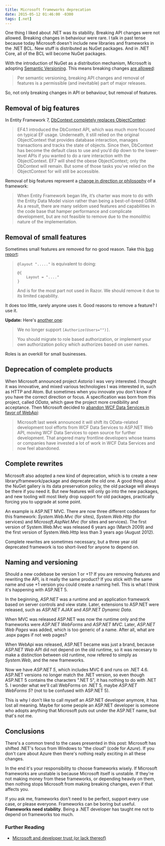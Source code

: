 ```yaml
---
title: Microsoft frameworks deprecation
date: 2015-05-12 01:46:00 -0300
tags: [.net]
---
```


One thing I liked about .NET was its stability. Breaking API changes were not allowed. Breaking changes in behaviour were rare. I talk in past tense because today Microsoft doesn't include new libraries and frameworks in the .NET BCL. New stuff is distributed as NuGet packages. And in .NET Core, all of the BCL will become NuGet packages.

With the introduction of NuGet as a distribution mechanism, Microsoft is adopting [Semantic Versioning][1]. This means breaking changes [are allowed][2]:

> Per semantic versioning, breaking API changes and removal of features is a permissible (and inevitable) part of major releases.

So, not only breaking changes in API or behaviour, but removal of features.

## Removal of big features

In Entity Framework 7, [DbContext completely replaces ObjectContext][3]:

> EF4.1 introduced the DbContext API, which was much more focused on typical EF usage. Underneath, it still relied on the original ObjectContext that provides database interaction, manages transactions and tracks the state of objects. Since then, DbContext has become the default class to use and you’d dip down to the lower-level APIs if you wanted to do a rare interaction with the ObjectContext. EF7 will shed the obese ObjectContext; only the DbContext will remain. But some of those tasks you’ve relied on the ObjectContext for will still be accessible.

Removal of big features represent a [change in direction or philosophy][7] of a framework:

> When Entity Framework began life, it’s charter was more to do with the Entity Data Model vision rather than being a best-of-breed O/RM. As a result, there are many seldom used features and capabilities in the code base that hamper performance and complicate development, but are not feasible to remove due to the monolithic nature of the implementation.

## Removal of small features

Sometimes small features are removed for no good reason. Take this [bug report][4]:

> `@layout "....."` is equivalent to doing:
>
> ```text
> @{
>     Layout = "...."
> }
> ```
>
> And is for the most part not used in Razor. We should remove it due to its limited capability.

It does too little, rarely anyone uses it. Good reasons to remove a feature? I use it.

**Update:** Here's [another one][6]:

> We no longer support `[Authorize(Users="")]`.
>
> You should migrate to role based authorization, or implement your own authorization policy which authorizes based on user names.

Roles is an overkill for small businesses.

## Deprecation of complete products

When Microsoft announced project *Astoria* I was very interested. I thought it was innovative, and mixed various technologies I was interested in, such as HTTP and Atom. But sometimes when you innovate you don't know if you have the correct direction or focus. A specification was born from this project, called *OData*, which gave the project more credibility and acceptance. Then Microsoft decided to [abandon WCF Data Services in favor of WebApi][5]:

> Microsoft last week announced it will shift its OData-related development tool efforts from WCF Data Services to ASP.NET Web API, moving WCF Data Services to open source for further development. That angered many frontline developers whose teams or companies have invested a lot of work in WCF Data Services and now feel abandoned.

## Complete rewrites

Microsoft also adopted a new kind of deprecation, which is to create a new library/framework/package and deprecate the old one. A good thing about the NuGet gallery is its data preservation policy, the old package will always be there if you need it. But new features will only go into the new packages, and new tooling will most likely drop support for old packages, practically forcing you to upgrade at some point.

An example is ASP.NET MVC. There are now three different codebases for this framework: *System.Web.Mvc* (for sites), *System.Web.Http* (for services) and *Microsoft.AspNet.Mvc* (for sites and services). The first version of System.Web.Mvc was released 6 years ago (March 2009) and the first version of System.Web.Http less than 3 years ago (August 2012).

Complete rewrites are sometimes necessary, but a three year old deprecated framework is too short-lived for anyone to depend on.

## Naming and versioning

Should a new codebase be version 1 or +1? If you are removing features and rewriting the API, is it really the same product? If you stick with the same name and use +1 version you could create a naming hell. This is what I think it's happening with ASP.NET 5.

In the beginning, *ASP.NET* was a runtime and an application framework based on server controls and view state. Later, extensions to ASP.NET were released, such as *ASP.NET AJAX* and *ASP.NET Dynamic Data*.

When MVC was released ASP.NET was now the runtime only and the frameworks were *ASP.NET WebForms* and *ASP.NET MVC*. Later, *ASP.NET Web Pages* was added, which is too generic of a name. After all, what are .aspx pages if not web pages?

When WebApi was released, ASP.NET became was just a brand, because *ASP.NET Web API* did not depend on the old runtime, so it was necesary to make a distinction between old runtime, now refered to simply as *System.Web*, and the new frameworks.

Now we have *ASP.NET 5*, which includes MVC 6 and runs on .NET 4.6. ASP.NET versions no longer match the .NET version, so even though ASP.NET 5 contains the characters ".NET 5", it has nothing to do with .NET 5. I wonder what we'll call WebForms on .NET 5, maybe *ASP.NET WebForms 5*? (not to be confused with ASP.NET 5).

This is why I don't like to call myself an ASP.NET developer anymore, it has lost all meaning. Maybe for some people an ASP.NET developer is someone who adopts anything that Microsoft puts out under the ASP.NET name, but that's not me.

## Conclusions

There's a common trend to the cases presented in this post: Microsoft has shifted .NET's focus from Windows to "the cloud" (code for *Azure*). If you don't care about Azure then there's nothing really exciting in all these changes.

In the end it's your responsibility to choose frameworks wisely. If Microsoft frameworks are unstable is because Microsoft itself is unstable. If they're not making money from these frameworks, or depending heavily on them, then nothing stops Microsoft from making breaking changes, even if that affects you.

If you ask me, frameworks don't need to be perfect, support every use case, or please everyone. Frameworks can be boring but useful. **Frameworks need stability**. Being a .NET developer has taught me not to depend on frameworks too much.

### Further Reading

- [Microsoft and developer trust (or lack thereof)][8]

[1]: http://semver.org/
[2]: http://blogs.msdn.com/b/adonet/archive/2014/10/27/ef7-v1-or-v7.aspx
[3]: https://msdn.microsoft.com/en-us/magazine/dn890367.aspx
[4]: https://github.com/aspnet/Razor/issues/359
[5]: https://visualstudiomagazine.com/blogs/data-driver/2014/04/wcf-data-services-and-odata.aspx
[6]: https://github.com/aspnet/Announcements/issues/21
[7]: http://blogs.msdn.com/b/adonet/archive/2014/05/19/ef7-new-platforms-new-data-stores.aspx
[8]: http://weblogs.asp.net/fbouma/microsoft-and-developer-trust-or-lack-thereof
